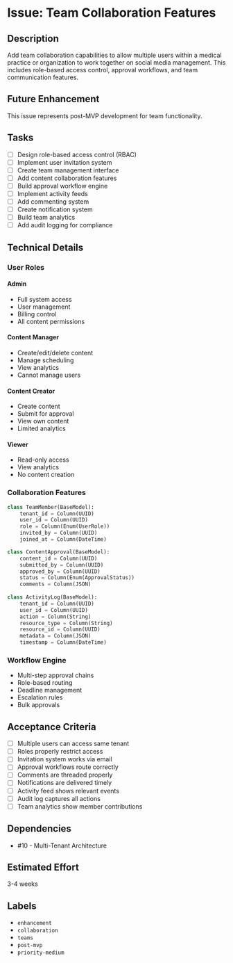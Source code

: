 # Issue: Team Collaboration Features

## Description

Add team collaboration capabilities to allow multiple users within a medical practice or organization to work together on social media management. This includes role-based access control, approval workflows, and team communication features.

## Future Enhancement

This issue represents post-MVP development for team functionality.

## Tasks

- [ ] Design role-based access control (RBAC)
- [ ] Implement user invitation system
- [ ] Create team management interface
- [ ] Add content collaboration features
- [ ] Build approval workflow engine
- [ ] Implement activity feeds
- [ ] Add commenting system
- [ ] Create notification system
- [ ] Build team analytics
- [ ] Add audit logging for compliance

## Technical Details

### User Roles

#### Admin
- Full system access
- User management
- Billing control
- All content permissions

#### Content Manager
- Create/edit/delete content
- Manage scheduling
- View analytics
- Cannot manage users

#### Content Creator
- Create content
- Submit for approval
- View own content
- Limited analytics

#### Viewer
- Read-only access
- View analytics
- No content creation

### Collaboration Features
```python
class TeamMember(BaseModel):
    tenant_id = Column(UUID)
    user_id = Column(UUID)
    role = Column(Enum(UserRole))
    invited_by = Column(UUID)
    joined_at = Column(DateTime)

class ContentApproval(BaseModel):
    content_id = Column(UUID)
    submitted_by = Column(UUID)
    approved_by = Column(UUID)
    status = Column(Enum(ApprovalStatus))
    comments = Column(JSON)
    
class ActivityLog(BaseModel):
    tenant_id = Column(UUID)
    user_id = Column(UUID)
    action = Column(String)
    resource_type = Column(String)
    resource_id = Column(UUID)
    metadata = Column(JSON)
    timestamp = Column(DateTime)
```

### Workflow Engine
- Multi-step approval chains
- Role-based routing
- Deadline management
- Escalation rules
- Bulk approvals

## Acceptance Criteria

- [ ] Multiple users can access same tenant
- [ ] Roles properly restrict access
- [ ] Invitation system works via email
- [ ] Approval workflows route correctly
- [ ] Comments are threaded properly
- [ ] Notifications are delivered timely
- [ ] Activity feed shows relevant events
- [ ] Audit log captures all actions
- [ ] Team analytics show member contributions

## Dependencies

- #10 - Multi-Tenant Architecture

## Estimated Effort

3-4 weeks

## Labels

- `enhancement`
- `collaboration`
- `teams`
- `post-mvp`
- `priority-medium`